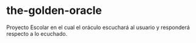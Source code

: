 # the-golden-oracle
Proyecto Escolar en el cual el oráculo escuchará al usuario y responderá respecto a lo ecuchado.
